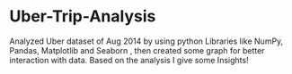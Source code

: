 # Uber-Trip-Analysis
Analyzed Uber dataset of Aug 2014  by using python Libraries like NumPy, Pandas, Matplotlib and Seaborn , then created some graph for better interaction with data. Based on the analysis I give some Insights!
